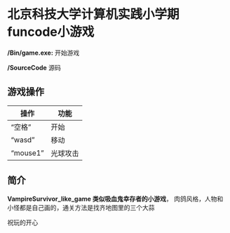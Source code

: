 # 北京科技大学计算机实践小学期funcode小游戏

**/Bin/game.exe:** 开始游戏

**/SourceCode** 源码

## 游戏操作
操作 | 功能
-------- | -----
“空格” | 开始
“wasd” | 移动
“mouse1” | 光球攻击

## 简介
**VampireSurvivor_like_game 类似吸血鬼幸存者的小游戏**， 肉鸽风格，人物和小怪都是自己画的，通关方法是找齐地图里的三个大蒜

祝玩的开心
